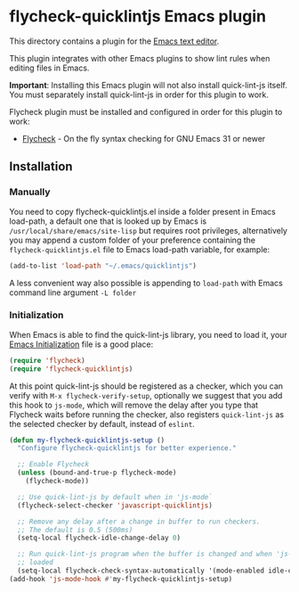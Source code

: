 # flycheck-quicklintjs Emacs plugin

This directory contains a plugin for the [Emacs text editor][Emacs].

This plugin integrates with other Emacs plugins to show lint rules when editing
files in Emacs.

**Important**: Installing this Emacs plugin will not also install quick-lint-js
itself. You must separately install quick-lint-js in order for this plugin to
work.

Flycheck plugin must be installed and configured in order for this plugin to
work:

* [Flycheck] - On the fly syntax checking for GNU Emacs 31 or newer

## Installation

### Manually

You need to copy flycheck-quicklintjs.el inside a folder present in Emacs
load-path, a default one that is looked up by Emacs is
`/usr/local/share/emacs/site-lisp` but requires root privileges, alternatively
you may append a custom folder of your preference containing the
`flycheck-quicklintjs.el` file to Emacs load-path variable, for example:

```lisp
(add-to-list 'load-path "~/.emacs/quicklintjs")
```

A less convenient way also possible is appending to `load-path` with Emacs
command line argument `-L folder`

### Initialization

When Emacs is able to find the quick-lint-js library, you need to load it,
your [Emacs Initialization] file is a good place:

```lisp
(require 'flycheck)
(require 'flycheck-quicklintjs)
```

At this point quick-lint-js should be registered as a checker, which you can
verify with `M-x flycheck-verify-setup`, optionally we suggest that you add
this hook to `js-mode`, which will remove the delay after you type that
Flycheck waits before running the checker, also registers `quick-lint-js`
as the selected checker by default, instead of `eslint`.

```lisp
(defun my-flycheck-quicklintjs-setup ()
  "Configure flycheck-quicklintjs for better experience."

  ;; Enable Flycheck
  (unless (bound-and-true-p flycheck-mode)
    (flycheck-mode))

  ;; Use quick-lint-js by default when in 'js-mode`
  (flycheck-select-checker 'javascript-quicklintjs)

  ;; Remove any delay after a change in buffer to run checkers.
  ;; The default is 0.5 (500ms)
  (setq-local flycheck-idle-change-delay 0)

  ;; Run quick-lint-js program when the buffer is changed and when 'js-mode` is
  ;; loaded
  (setq-local flycheck-check-syntax-automatically '(mode-enabled idle-change)))
(add-hook 'js-mode-hook #'my-flycheck-quicklintjs-setup)
```

[Flycheck]: https://www.flycheck.org/
[Emacs]: https://www.gnu.org/software/emacs/
[Emacs Initialization]: https://www.gnu.org/software/emacs/manual/html_node/emacs/Init-File.html
